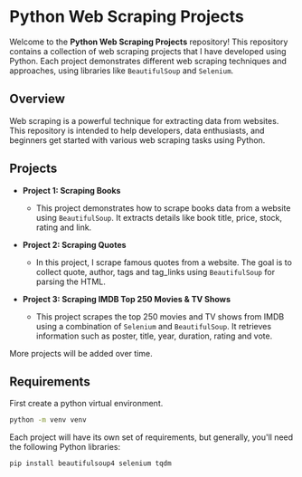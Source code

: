 # Python Web Scraping Projects

Welcome to the **Python Web Scraping Projects** repository! This repository contains a collection of web scraping projects that I have developed using Python. Each project demonstrates different web scraping techniques and approaches, using libraries like `BeautifulSoup` and `Selenium`.

## Overview

Web scraping is a powerful technique for extracting data from websites. This repository is intended to help developers, data enthusiasts, and beginners get started with various web scraping tasks using Python.

## Projects

- **Project 1: Scraping Books**
  - This project demonstrates how to scrape books data from a website using `BeautifulSoup`. It extracts details like book title, price, stock, rating and link.

- **Project 2: Scraping Quotes**
  - In this project, I scrape famous quotes from a website. The goal is to collect quote, author, tags and tag_links using `BeautifulSoup` for parsing the HTML.

- **Project 3: Scraping IMDB Top 250 Movies & TV Shows**
  - This project scrapes the top 250 movies and TV shows from IMDB using a combination of `Selenium` and `BeautifulSoup`. It retrieves information such as poster, title, year, duration, rating and vote.


More projects will be added over time.

## Requirements

First create a python virtual environment.

```bash
python -m venv venv
```

Each project will have its own set of requirements, but generally, you'll need the following Python libraries:

```bash
pip install beautifulsoup4 selenium tqdm
